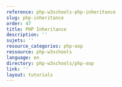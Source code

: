 ```yaml
---
reference: php-w3schools-php-inheritance
slug: php-inheritance
order: 47
title: PHP Inheritance
description: ''
sujets: ''
resource_categories: php-oop
ressource: php-w3schools
language: en
directory: php-w3schools/php-oop
link: ''
layout: tutorials
---
```


